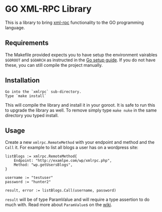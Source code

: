 GO XML-RPC Library
==================

This is a library to bring [xml-rpc][1] functionality to the GO programming language.

[1]: <http://www.xmlrpc.com/> "XML-RPC Homepage"

Requirements
------------
The Makefile provided expects you to have setup the environment vairables `$GOROOT` and `$GOARCH` as instructed in the [Go setup guide][]. If you do not have these, you can still compile the project manually.

[Go setup guide]: http://golang.org/doc/install.html#tmp_17 "Go setup - Environment Variables"

Installation
------------

	Go into the `xmlrpc` sub-directory.
	Type `make install`

This will compile the library and install it in your goroot. It is safe to run this to upgrade the library as well. To remove simply type `make nuke` in the same directory you typed install.

Usage
-----

Create a new `xmlrpc.RemoteMethod` with your endpoint and method and the `Call` it. For example to list all blogs a user has on a wordpress site:

	listBlogs := xmlrpc.RemoteMethod{
		Endpoint: "http://examlpe.com/wp/xmlrpc.php",
		Method: "wp.getUsersBlogs",
	}

	username := "testuser"
	password := "hunter2"
	
	result, error := listBlogs.Call(username, password)
	
`result` will be of type ParamValue and will require a type assertion to do much with. Read more about `ParamValue`s on the [wiki][1].

[wiki]: http://wiki.github.com/sionide21/Go-xml-rpc/paramvalue "Lst of ParamValues"